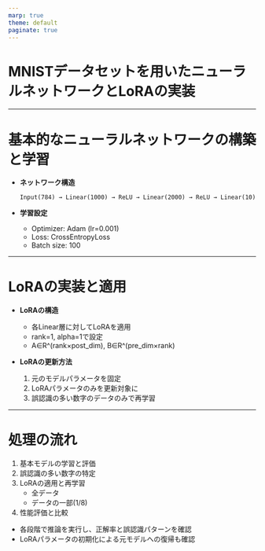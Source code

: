 ```yaml
---
marp: true
theme: default
paginate: true
---
```


# MNISTデータセットを用いたニューラルネットワークとLoRAの実装

---

# 基本的なニューラルネットワークの構築と学習

- **ネットワーク構造**
  ```
  Input(784) → Linear(1000) → ReLU → Linear(2000) → ReLU → Linear(10)
  ```

- **学習設定**
  - Optimizer: Adam (lr=0.001)
  - Loss: CrossEntropyLoss
  - Batch size: 100

---

# LoRAの実装と適用

- **LoRAの構造**
  - 各Linear層に対してLoRAを適用
  - rank=1, alpha=1で設定
  - A∈R^(rank×post_dim), B∈R^(pre_dim×rank)

- **LoRAの更新方法**
  1. 元のモデルパラメータを固定
  2. LoRAパラメータのみを更新対象に
  3. 誤認識の多い数字のデータのみで再学習

---

# 処理の流れ

1. 基本モデルの学習と評価
2. 誤認識の多い数字の特定
3. LoRAの適用と再学習
   - 全データ
   - データの一部(1/8)
4. 性能評価と比較

- 各段階で推論を実行し、正解率と誤認識パターンを確認
- LoRAパラメータの初期化による元モデルへの復帰も確認
